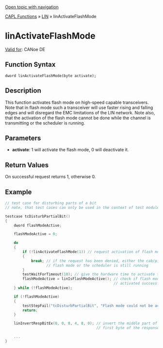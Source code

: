 [Open topic with navigation](../../../../../CANoeDEFamily.htm#Topics/CAPLFunctions/LIN/Functions/CAPLfunctionLINActivateFlashMode.md)

[CAPL Functions](../../CAPLfunctions.md) » [LIN](../CAPLfunctionsLINOverview.md) » linActivateFlashMode

# linActivateFlashMode

[Valid for](../../../Shared/FeatureAvailability.md): CANoe DE

## Function Syntax

```
dword linActivateFlashMode(byte activate);
```

## Description

This function activates flash mode on high-speed capable transceivers. Note that in flash mode such a transceiver will use faster rising and falling edges and will disregard the EMC limitations of the LIN network. Note also, that the activation of the flash mode cannot be done while the channel is transmitting or the scheduler is running.

## Parameters

- **activate**: 1 will activate the flash mode, 0 will deactivate it.

## Return Values

On successful request returns 1, otherwise 0.

## Example

```c
// test case for disturbing parts of a bit
// note, that test cases can only be used in the context of test module nodes

testcase tcDisturbPartialBit()
{
    dword flashModeActive;

    flashModeActive = 0;

    do
    {
        if (!linActivateFlashMode(1)) // request activation of flash mode
        {
            break; // if the request has been denied, either the cab/piggy is incapable of
                   // flash mode or the scheduler is still running
        }
        testWaitForTimeout(10); // give the hardware time to activate the flash mode
        flashModeActive = linIsFlashModeActive(); // check if flash mode has been
                                                  // activated successfully
    } while (!flashModeActive);

    if (!flashModeActive)
    {
        testStepFail("tcDisturbPartialBit", "Flash mode could not be activated because of active scheduler or because the cab/piggy does not support flash mode.");
        return;
    }

    linInvertRespBitEx(0, 0, 8, 4, 8, 0); // invert the middle part of the stop bit of the
                                          // first byte of the response to id 0

    ...
}
```
